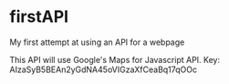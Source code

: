 # firstAPI
My first attempt at using an API for a webpage

This API will use Google's Maps for Javascript API.
Key: AIzaSyB5BEAn2yGdNA45oVIGzaXfCeaBq17qOOc
